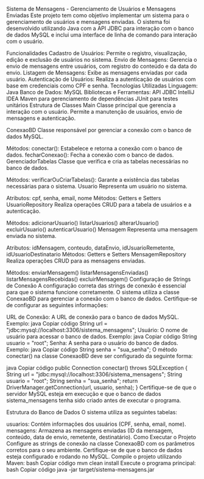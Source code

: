 Sistema de Mensagens - Gerenciamento de Usuários e Mensagens Enviadas
Este projeto tem como objetivo implementar um sistema para o gerenciamento de usuários e mensagens enviadas. O sistema foi desenvolvido utilizando Java com a API JDBC para interação com o banco de dados MySQL e inclui uma interface de linha de comando para interação com o usuário.

Funcionalidades
Cadastro de Usuários: Permite o registro, visualização, edição e exclusão de usuários no sistema.
Envio de Mensagens: Gerencia o envio de mensagens entre usuários, com registro do conteúdo e da data do envio.
Listagem de Mensagens: Exibe as mensagens enviadas por cada usuário.
Autenticação de Usuários: Realiza a autenticação de usuários com base em credenciais como CPF e senha.
Tecnologias Utilizadas
Linguagem: Java
Banco de Dados: MySQL
Bibliotecas e Ferramentas:
API JDBC
IntelliJ IDEA
Maven para gerenciamento de dependências
JUnit para testes unitários
Estrutura de Classes
Main
Classe principal que gerencia a interação com o usuário. Permite a manutenção de usuários, envio de mensagens e autenticação.

ConexaoBD
Classe responsável por gerenciar a conexão com o banco de dados MySQL.

Métodos:
conectar(): Estabelece e retorna a conexão com o banco de dados.
fecharConexao(): Fecha a conexão com o banco de dados.
GerenciadorTabelas
Classe que verifica e cria as tabelas necessárias no banco de dados.

Métodos:
verificarOuCriarTabelas(): Garante a existência das tabelas necessárias para o sistema.
Usuario
Representa um usuário no sistema.

Atributos:
cpf, senha, email, nome
Métodos:
Getters e Setters
UsuarioRepository
Realiza operações CRUD para a tabela de usuários e a autenticação.

Métodos:
adicionarUsuario()
listarUsuarios()
alterarUsuario()
excluirUsuario()
autenticarUsuario()
Mensagem
Representa uma mensagem enviada no sistema.

Atributos:
idMensagem, conteudo, dataEnvio, idUsuarioRemetente, idUsuarioDestinatario
Métodos:
Getters e Setters
MensagemRepository
Realiza operações CRUD para as mensagens enviadas.

Métodos:
enviarMensagem()
listarMensagensEnviadas()
listarMensagensRecebidas()
excluirMensagem()
Configuração de Strings de Conexão
A configuração correta das strings de conexão é essencial para que o sistema funcione corretamente. O sistema utiliza a classe ConexaoBD para gerenciar a conexão com o banco de dados. Certifique-se de configurar as seguintes informações:

URL de Conexão: A URL de conexão para o banco de dados MySQL. Exemplo:
java
Copiar código
String url = "jdbc:mysql://localhost:3306/sistema_mensagens";
Usuário: O nome de usuário para acessar o banco de dados. Exemplo:
java
Copiar código
String usuario = "root";
Senha: A senha para o usuário do banco de dados. Exemplo:
java
Copiar código
String senha = "sua_senha";
O método conectar() na classe ConexaoBD deve ser configurado da seguinte forma:

java
Copiar código
public Connection conectar() throws SQLException {
    String url = "jdbc:mysql://localhost:3306/sistema_mensagens";
    String usuario = "root";
    String senha = "sua_senha";
    return DriverManager.getConnection(url, usuario, senha);
}
Certifique-se de que o servidor MySQL esteja em execução e que o banco de dados sistema_mensagens tenha sido criado antes de executar o programa.

Estrutura do Banco de Dados
O sistema utiliza as seguintes tabelas:

usuarios: Contém informações dos usuários (CPF, senha, email, nome).
mensagens: Armazena as mensagens enviadas (ID da mensagem, conteúdo, data de envio, remetente, destinatário).
Como Executar o Projeto
Configure as strings de conexão na classe ConexaoBD com os parâmetros corretos para o seu ambiente.
Certifique-se de que o banco de dados esteja configurado e rodando no MySQL.
Compile o projeto utilizando Maven:
bash
Copiar código
mvn clean install
Execute o programa principal:
bash
Copiar código
java -jar target/sistema-mensagens.jar
